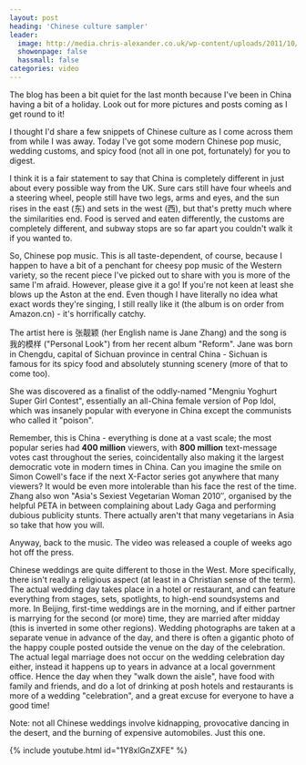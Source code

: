 ```yaml
---
layout: post
heading: 'Chinese culture sampler'
leader:
  image: http://media.chris-alexander.co.uk/wp-content/uploads/2011/10/zhang.jpg
  showonpage: false
  hassmall: false
categories: video
---
```


The blog has been a bit quiet for the last month because I've been in China having a bit of a holiday. Look out for more pictures and posts coming as I get round to it!

I thought I'd share a few snippets of Chinese culture as I come across them from while I was away. Today I've got some modern Chinese pop music, wedding customs, and spicy food (not all in one pot, fortunately) for you to digest.

I think it is a fair statement to say that China is completely different in just about every possible way from the UK. Sure cars still have four wheels and a steering wheel, people still have two legs, arms and eyes, and the sun rises in the east (东) and sets in the west (西), but that's pretty much where the similarities end. Food is served and eaten differently, the customs are completely different, and subway stops are so far apart you couldn't walk it if you wanted to.

So, Chinese pop music. This is all taste-dependent, of course, because I happen to have a bit of a penchant for cheesy pop music of the Western variety, so the recent piece I've picked out to share with you is more of the same I'm afraid. However, please give it a go! If you're not keen at least she blows up the Aston at the end. Even though I have literally no idea what exact words they're singing, I still really like it (the album is on order from Amazon.cn) - it's horrifically catchy.

<!-- Replace missing image from http://media.chris-alexander.co.uk/wp-content/uploads/2011/10/zhang.jpg -->

The artist here is 张靓颖 (her English name is Jane Zhang) and the song is 我的模样 ("Personal Look") from her recent album "Reform". Jane was born in Chengdu, capital of Sichuan province in central China - Sichuan is famous for its spicy food and absolutely stunning scenery (more of that to come too).

She was discovered as a finalist of the oddly-named "Mengniu Yoghurt Super Girl Contest", essentially an all-China female version of Pop Idol, which was insanely popular with everyone in China except the communists who called it "poison".

Remember, this is China - everything is done at a vast scale; the most popular series had **400 million** viewers, with **800 million** text-message votes cast throughout the series, coincidentally also making it the largest democratic vote in modern times in China. Can you imagine the smile on Simon Cowell's face if the next X-Factor series got anywhere that many viewers? It would be even more intolerable than his face the rest of the time. Zhang also won "Asia's Sexiest Vegetarian Woman 2010″, organised by the helpful PETA in between complaining about Lady Gaga and performing dubious publicity stunts. There actually aren't that many vegetarians in Asia so take that how you will.

Anyway, back to the music. The video was released a couple of weeks ago hot off the press.

Chinese weddings are quite different to those in the West. More specifically, there isn't really a religious aspect (at least in a Christian sense of the term). The actual wedding day takes place in a hotel or restaurant, and can feature everything from stages, sets, spotlights, to high-end soundsystems and more. In Beijing, first-time weddings are in the morning, and if either partner is marrying for the second (or more) time, they are married after midday (this is inverted in some other regions). Wedding photographs are taken at a separate venue in advance of the day, and there is often a gigantic photo of the happy couple posted outside the venue on the day of the celebration. The actual legal marriage does not occur on the wedding celebration day either, instead it happens up to years in advance at a local government office. Hence the day when they "walk down the aisle", have food with family and friends, and do a lot of drinking at posh hotels and restaurants is more of a wedding "celebration", and a great excuse for everyone to have a good time!

Note: not all Chinese weddings involve kidnapping, provocative dancing in the desert, and the burning of expensive automobiles. Just this one.

{% include youtube.html id="1Y8xlGnZXFE" %}
